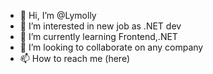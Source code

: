 - 👋 Hi, I’m @Lymolly
- 👀 I’m interested in new job as .NET dev
- 🌱 I’m currently learning Frontend,.NET
- 💞️ I’m looking to collaborate on any company
- 📫 How to reach me (here)

<!---
Lymolly/Lymolly is a ✨ special ✨ repository because its `README.md` (this file) appears on your GitHub profile.
You can click the Preview link to take a look at your changes.
--->
